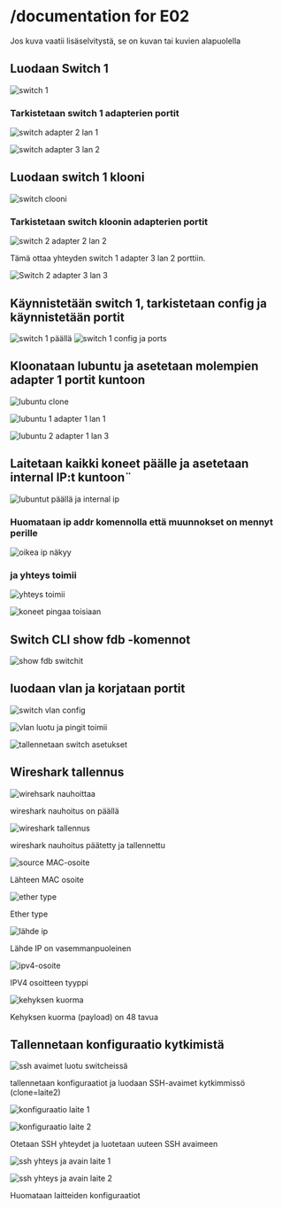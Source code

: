 # /documentation for E02

Jos kuva vaatii lisäselvitystä, se on kuvan tai kuvien alapuolella

## Luodaan Switch 1

![switch 1](/documentation/E02/switch1.PNG)

### Tarkistetaan switch 1 adapterien portit

![switch adapter 2 lan 1](/documentation/E02/switch1adapter2lan1.PNG)

![switch adapter 3 lan 2](/documentation/E02/switch1adapter3lan2.PNG)

## Luodaan switch 1 klooni

![switch clooni](/documentation/E02/switch2.PNG)

### Tarkistetaan switch kloonin adapterien portit

![switch 2 adapter 2 lan 2](/documentation/E02/switch2adapter2lan2.PNG)

Tämä ottaa yhteyden switch 1 adapter 3 lan 2 porttiin.

![Switch 2 adapter 3 lan 3](/documentation/E02/switch2adapter3lan3.PNG)

## Käynnistetään switch 1, tarkistetaan config ja käynnistetään portit

![switch 1 päällä](/documentation/E02/switch1päällä.PNG)
![switch 1 config ja ports](/documentation/E02/switch1configjaports.PNG)

## Kloonataan lubuntu ja asetetaan molempien adapter 1 portit kuntoon

![lubuntu clone](/documentation/E02/lubuntukloonattu.PNG)

![lubuntu 1 adapter 1 lan 1](/documentation/E02/lubuntu1adapter1lan1.PNG)

![lubuntu 2 adapter 1 lan 3](/documentation/E02/lubuntu2adapter1lan3.PNG)

## Laitetaan kaikki koneet päälle ja asetetaan internal IP:t kuntoon¨

![lubuntut päällä ja internal ip](/documentation/E02/lubuntutpäälläjainternalip.PNG)

### Huomataan ip addr komennolla että muunnokset on mennyt perille

![oikea ip näkyy](/documentation/E02/oikeaipnäkyy.PNG)

### ja yhteys toimii

![yhteys toimii](/documentation/E02/yhteystoimii.PNG)

![koneet pingaa toisiaan](/documentation/E02/koneetpingaatoisiaan.PNG)

## Switch CLI show fdb -komennot

![show fdb switchit](/documentation/E02/showfdbswitchit.PNG)

## luodaan vlan ja korjataan portit

![switch vlan config](/documentation/E02/switchvlanconfig.PNG)

![vlan luotu ja pingit toimii](/documentation/E02/vlanluotujapingtoimii.PNG)

![tallennetaan switch asetukset](/documentation/E02/tallennetaanswitchasetukset.PNG)

## Wireshark tallennus

![wirehsark nauhoittaa](/documentation/E02/wiresharknauhoittaa.PNG)

wireshark nauhoitus on päällä

![wireshark tallennus](/documentation/E02/wiresharknauhoitustallennettu.PNG)

wireshark nauhoitus päätetty ja tallennettu

![source MAC-osoite](/documentation/E02/sourcemacosoite.PNG)

Lähteen MAC osoite

![ether type](/documentation/E02/ethertype.PNG)

Ether type

![lähde ip](/documentation/E02/lähdeipvas.PNG)

Lähde IP on vasemmanpuoleinen

![ipv4-osoite](/documentation/E02/ipv4ethertype.PNG)

IPV4 osoitteen tyyppi

![kehyksen kuorma](/documentation/E02/kehyksenkuorma.PNG)

Kehyksen kuorma (payload) on 48 tavua

## Tallennetaan konfiguraatio kytkimistä

![ssh avaimet luotu switcheissä](/documentation/E02/sshavaimetluotuswitch.PNG)

tallennetaan konfiguraatiot ja luodaan SSH-avaimet kytkimmissö (clone=laite2)

![konfiguraatio laite 1](/documentation/E02/sshyhteysjaavainlaite2.PNG)


![konfiguraatio laite 2](/documentation/E02/sshyhteysjaavain.PNG)

Otetaan SSH yhteydet ja luotetaan uuteen SSH avaimeen

![ssh yhteys ja avain laite 1](/documentation/E02/konfiguraatiolaite2.PNG)

![ssh yhteys ja avain laite 2](/documentation/E02/konfiguraatiolaite1.PNG)

Huomataan laitteiden konfiguraatiot
